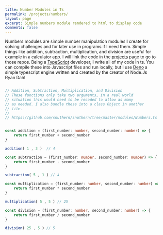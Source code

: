 ```yaml
---
title: Number Modules in Ts
permalink: /projects/numbers/
layout: page
excerpt: Simple numbers module rendered to html to display code
comments: false
---
```


Numbers modules are simple number manipulation modules I create for solving challenges and for later use in programs if I need them. Simple things like addition, subtraction, multiplication, and division are useful for example in a calculator app. I will link the code in the [projects](/projects/) page to go to those repos. Being a [TypeScript](/tags/#typescript/) developer, I write all of my code in ts. You can compile these into Javascript files and run locally, but I use [Deno](/tags/#deno/) a simple typescript engine written and created by the creator of Node.Js Ryan Dahl

```ts

// Addition, Subtraction, Multiplication, and Division
// These functions only take two arguments, in a real world 
// situation this would need to be recoded to allow as many 
// as needed. I also bundle these into a class Object in another 
// file. 
//
// https://github.com/snuthern/snuthern/tree/master/modules/Numbers.ts


const addition = (first_number: number, second_number: number) => {
    return first_number + second_number 
}

addition( 1 , 3 )  // 4

const subtraction = (first_number: number, second_number: number) => {
    return first_number - second_number 
}

subtraction( 5 , 1 ) // 4 

const multiplication = (first_number: number, second_number: number) => {
    return first_number * second_number 
}

multiplication( 5 , 5 ) // 25

const division = (first_number: number, second_number: number) => {
    return first_number / second_number 
}

division( 25 , 5 ) // 5
```
